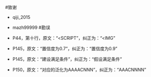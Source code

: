 #致谢 
+ qiji_2015 
+ mazh99999
#勘误

+ P44，第十行，原文：“<SCRIPT”，纠正为：“<IMG”
+ P145，原文：“置信度为0.7”，纠正为：“置信度为0.9”
+ P145，原文：“建设满足条件”，纠正为：“假设满足条件”
+ P150，原文：“对应的泛化为AAAACNNN”，纠正为：“AAACNNNN”